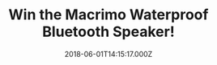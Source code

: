 ---
campaign-uuid: "c-44135a31-ed4d-4f1f-8343-1c0ce01a7ef5"
type: "Preview"
category: "competition"
date: "2018-06-01T14:15:17.000Z"
end-date: "2018-07-01T23:59:00.000Z"
disable-form: false
is_promoted: false
has_entry_page: true
title: "Win the Macrimo Waterproof Bluetooth Speaker!"
competition-description: "<p>Want to enjoy crystal clear music while camping, at the\
  \ beach, by the pool, in the shower without worrying that water, sand or dust could\
  \ damage your speaker? We have the solution for you, we’re giving away the ultimate\
  \ Macrimo Waterproof Bluetooth Speaker to one lucky NME AAA member to win!</p>\r\
  \n<p>Maybe is you?</p>"
hero-header: "Win the Macrimo Waterproof Bluetooth Speaker!"
terms-confirmation: "N/A"
banner-img: "https://assets.expresslyapp.com/asset-65caa322-8c66-424e-bfb8-bdb64fa83e74.jpg"
logo-left-href: "https://aaa.nme.com/"
logo-left-image: "https://assets.expresslyapp.com/asset-bf1c2e88-fdda-430d-8e1f-5cf880e5f433.jpg"
logo-left-title: "NME"
bg-image-hero: "https://assets.expresslyapp.com/asset-befe93a5-2071-487b-b985-863f51e82efe.jpg"
bg-image-first: "https://assets.expresslyapp.com/asset-43862381-280f-47a4-a975-b71e0edb5844.jpg"
section1-content: "<p>This Waterproof Bluetooth Speaker is perfect for everyday indoor\
  \ and outdoor use, such as shower, beach, pool, boat, bath, car, office and more.\
  \ With warm white, red, blue, green, purple, light blue, color change and musical\
  \ rhythm light modes, it can be used as a super cool night light, atmosphere mood\
  \ light and party light, once you own it you will fall in love with it.</p>\r\n\
  <p>Treat yourself with this ultimate Waterproof Bluetooth Speaker and stop worrying\
  \ about damage it!</p>"
entry-title: "Win the Macrimo Waterproof Bluetooth Speaker!"
entry-content: "<p>Enter the draw to win the ultimate Waterproof Bluetooth Speaker\
  \ and listen your favourite tunes anywhere! by completing the form below before\
  \ 23:59 on 1st July 2018.</p>"
has-winner: false
prize-description: "A Macrimo Waterproof Bluetooth Speaker!"
special-conditions: "Multiple entries are allowed up to one every 24 hours."
---